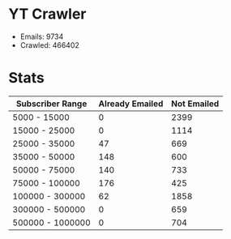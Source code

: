 # YT Crawler
- Emails: 9734
- Crawled: 466402

# Stats
| Subscriber Range  | Already Emailed | Not Emailed |
|-------|-------|-------|
| 5000 - 15000 | 0 | 2399 |
| 15000 - 25000 | 0 | 1114 |
| 25000 - 35000 | 47 | 669 |
| 35000 - 50000 | 148 | 600 |
| 50000 - 75000 | 140 | 733 |
| 75000 - 100000 | 176 | 425 |
| 100000 - 300000 | 62 | 1858 |
| 300000 - 500000 | 0 | 659 |
| 500000 - 1000000 | 0 | 704 |
